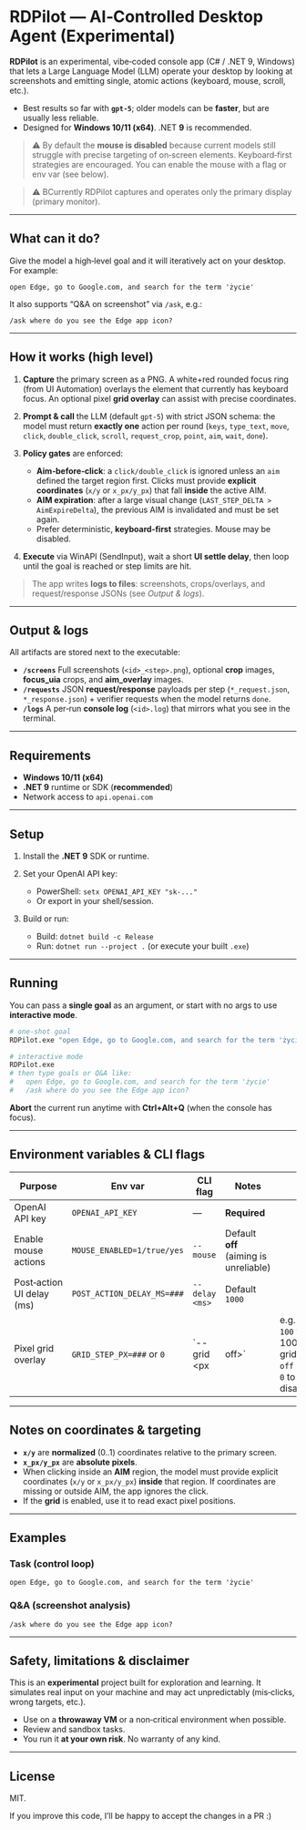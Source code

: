 ﻿# RDPilot — AI‑Controlled Desktop Agent (Experimental)

**RDPilot** is an experimental, vibe‑coded console app (C# / .NET 9, Windows) that lets a Large Language Model (LLM) operate your desktop by looking at screenshots and emitting single, atomic actions (keyboard, mouse, scroll, etc.).

* Best results so far with **`gpt-5`**; older models can be **faster**, but are usually less reliable.
* Designed for **Windows 10/11 (x64)**. .NET **9** is recommended.

> ⚠️ By default the **mouse is disabled** because current models still struggle with precise targeting of on‑screen elements. Keyboard‑first strategies are encouraged. You can enable the mouse with a flag or env var (see below).

> ⚠️ BCurrently RDPilot captures and operates only the primary display (primary monitor).

---

## What can it do?

Give the model a high‑level goal and it will iteratively act on your desktop. For example:

```
open Edge, go to Google.com, and search for the term 'życie'
```

It also supports “Q\&A on screenshot” via `/ask`, e.g.:

```
/ask where do you see the Edge app icon?
```

---

## How it works (high level)

1. **Capture** the primary screen as a PNG. A white+red rounded focus ring (from UI Automation) overlays the element that currently has keyboard focus. An optional pixel **grid overlay** can assist with precise coordinates.
2. **Prompt & call** the LLM (default `gpt-5`) with strict JSON schema: the model must return **exactly one** action per round (`keys`, `type_text`, `move`, `click`, `double_click`, `scroll`, `request_crop`, `point`, `aim`, `wait`, `done`).
3. **Policy gates** are enforced:

   * **Aim‑before‑click**: a `click/double_click` is ignored unless an `aim` defined the target region first. Clicks must provide **explicit coordinates** (`x/y` or `x_px/y_px`) that fall **inside** the active AIM.
   * **AIM expiration**: after a large visual change (`LAST_STEP_DELTA > AimExpireDelta`), the previous AIM is invalidated and must be set again.
   * Prefer deterministic, **keyboard‑first** strategies. Mouse may be disabled.
4. **Execute** via WinAPI (SendInput), wait a short **UI settle delay**, then loop until the goal is reached or step limits are hit.

> The app writes **logs to files**: screenshots, crops/overlays, and request/response JSONs (see *Output & logs*).

---

## Output & logs

All artifacts are stored next to the executable:

* **`/screens`**
  Full screenshots (`<id>_<step>.png`), optional **crop** images, **focus\_uia** crops, and **aim\_overlay** images.
* **`/requests`**
  JSON **request/response** payloads per step (`*_request.json`, `*_response.json`) + verifier requests when the model returns `done`.
* **`/logs`**
  A per‑run **console log** (`<id>.log`) that mirrors what you see in the terminal.

---

## Requirements

* **Windows 10/11 (x64)**
* **.NET 9** runtime or SDK (**recommended**)
* Network access to `api.openai.com`

---

## Setup

1. Install the **.NET 9** SDK or runtime.
2. Set your OpenAI API key:

   * PowerShell: `setx OPENAI_API_KEY "sk-..."`
   * Or export in your shell/session.
3. Build or run:

   * Build: `dotnet build -c Release`
   * Run:   `dotnet run --project .`  (or execute your built `.exe`)

---

## Running

You can pass a **single goal** as an argument, or start with no args to use **interactive mode**.

```bash
# one‑shot goal
RDPilot.exe "open Edge, go to Google.com, and search for the term 'życie'"

# interactive mode
RDPilot.exe
# then type goals or Q&A like:
#   open Edge, go to Google.com, and search for the term 'życie'
#   /ask where do you see the Edge app icon?
```

**Abort** the current run anytime with **Ctrl+Alt+Q** (when the console has focus).

---

## Environment variables & CLI flags

| Purpose                    | Env var                    | CLI flag          | Notes                                  |                                                     |
| -------------------------- | -------------------------- | ----------------- | -------------------------------------- | --------------------------------------------------- |
| OpenAI API key             | `OPENAI_API_KEY`           | —                 | **Required**                           |                                                     |
| Enable mouse actions       | `MOUSE_ENABLED=1/true/yes` | `--mouse`         | Default **off** (aiming is unreliable) |                                                     |
| Post‑action UI delay (ms)  | `POST_ACTION_DELAY_MS=###` | `--delay <ms>`    | Default `1000`                         |                                                     |
| Pixel grid overlay         | `GRID_STEP_PX=###` or `0`  | \`--grid \<px     | off>\`                                 | e.g. `100` for 100‑px grid; `off` or `0` to disable |

---

## Notes on coordinates & targeting

* **`x/y`** are **normalized** (0..1) coordinates relative to the primary screen.
* **`x_px/y_px`** are **absolute pixels**.
* When clicking inside an **AIM** region, the model must provide explicit coordinates (`x/y` or `x_px/y_px`) **inside** that region. If coordinates are missing or outside AIM, the app ignores the click.
* If the **grid** is enabled, use it to read exact pixel positions.

---

## Examples

### Task (control loop)

```
open Edge, go to Google.com, and search for the term 'życie'
```

### Q\&A (screenshot analysis)

```
/ask where do you see the Edge app icon?
```

---

## Safety, limitations & disclaimer

This is an **experimental** project built for exploration and learning. It simulates real input on your machine and may act unpredictably (mis‑clicks, wrong targets, etc.).

* Use on a **throwaway VM** or a non‑critical environment when possible.
* Review and sandbox tasks.
* You run it **at your own risk**. No warranty of any kind.

---

## License

MIT.

If you improve this code, I’ll be happy to accept the changes in a PR :)


